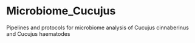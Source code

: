 # Microbiome_Cucujus
Pipelines and protocols for microbiome analysis of Cucujus cinnaberinus and Cucujus haematodes

